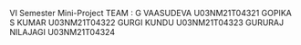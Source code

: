 VI Semester Mini-Project
TEAM : 
G VAASUDEVA U03NM21T04321
GOPIKA S KUMAR U03NM21T04322
GURGI KUNDU U03NM21T04323 
GURURAJ NILAJAGI U03NM21T04324
